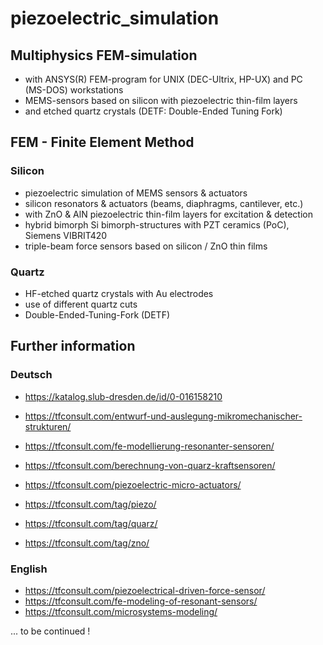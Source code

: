 # piezoelectric_simulation

## Multiphysics FEM-simulation 
- with ANSYS(R) FEM-program for UNIX (DEC-Ultrix, HP-UX) and PC (MS-DOS) workstations
- MEMS-sensors based on silicon with piezoelectric thin-film layers
- and etched quartz crystals (DETF: Double-Ended Tuning Fork)

## FEM - Finite Element Method

### Silicon
- piezoelectric simulation of MEMS sensors & actuators
- silicon resonators & actuators (beams, diaphragms, cantilever, etc.) 
- with ZnO & AlN piezoelectric thin-film layers for excitation & detection
- hybrid bimorph Si bimorph-structures with PZT ceramics (PoC), Siemens VIBRIT420 
- triple-beam force sensors based on silicon / ZnO thin films   

### Quartz
- HF-etched quartz crystals with Au electrodes
- use of different quartz cuts 
- Double-Ended-Tuning-Fork (DETF)

## Further information
### Deutsch
- https://katalog.slub-dresden.de/id/0-016158210
- https://tfconsult.com/entwurf-und-auslegung-mikromechanischer-strukturen/
- https://tfconsult.com/fe-modellierung-resonanter-sensoren/
- https://tfconsult.com/berechnung-von-quarz-kraftsensoren/
- https://tfconsult.com/piezoelectric-micro-actuators/

- https://tfconsult.com/tag/piezo/
- https://tfconsult.com/tag/quarz/
- https://tfconsult.com/tag/zno/
  
### English
- https://tfconsult.com/piezoelectrical-driven-force-sensor/
- https://tfconsult.com/fe-modeling-of-resonant-sensors/
- https://tfconsult.com/microsystems-modeling/

... to be continued !
